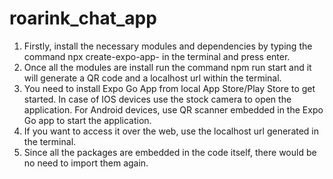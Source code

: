 # roarink_chat_app
1. Firstly, install the necessary modules and dependencies by typing the command npx create-expo-app-<your-desired-name> in the terminal and press enter.
2. Once all the modules are install run the command npm run start and it will generate a QR code and a localhost url within the terminal.
3. You need to install Expo Go App from local App Store/Play Store to get started. In case of IOS devices use the stock camera to open the application. For Android devices, use QR scanner embedded in the Expo Go app to start the application.
4. If you want to access it over the web, use the localhost url generated in the terminal.
5. Since all the packages are embedded in the code itself, there would be no need to import them again.
